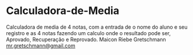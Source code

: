 # Calculadora-de-Media
Calculadora de media de 4 notas, com a entrada de o nome do aluno e seu registro e as 4 notas fazendo um calculo onde o resultado pode ser, Aprovado, Recuperação e Reprovado.
Maicon Riebe Gretschmann mr.gretschmann@gmail.com

